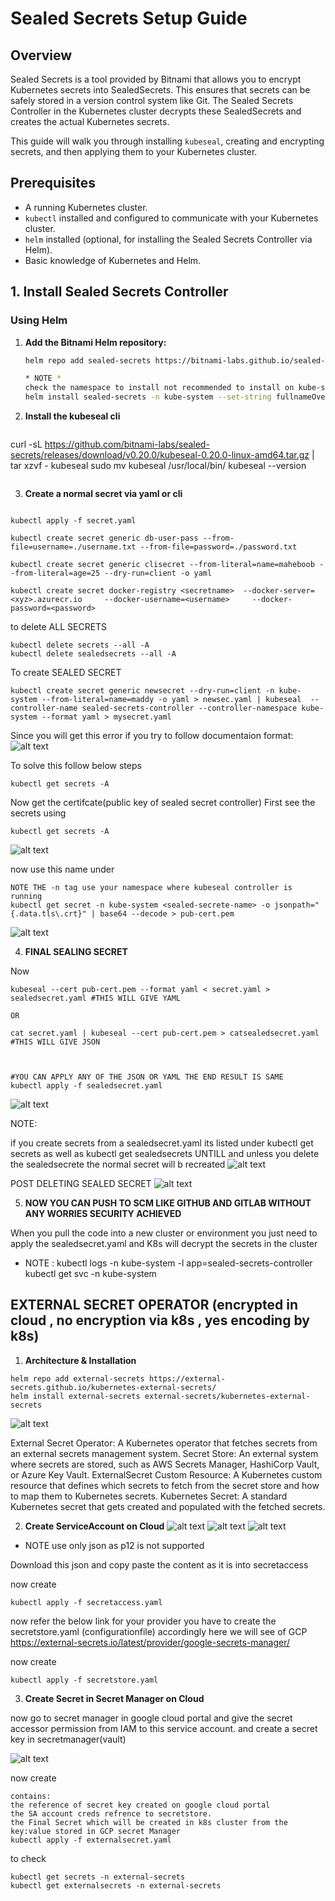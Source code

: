# Sealed Secrets Setup Guide

## Overview

Sealed Secrets is a tool provided by Bitnami that allows you to encrypt Kubernetes secrets into SealedSecrets. This ensures that secrets can be safely stored in a version control system like Git. The Sealed Secrets Controller in the Kubernetes cluster decrypts these SealedSecrets and creates the actual Kubernetes secrets.

This guide will walk you through installing `kubeseal`, creating and encrypting secrets, and then applying them to your Kubernetes cluster.

## Prerequisites

- A running Kubernetes cluster.
- `kubectl` installed and configured to communicate with your Kubernetes cluster.
- `helm` installed (optional, for installing the Sealed Secrets Controller via Helm).
- Basic knowledge of Kubernetes and Helm.

## 1. Install Sealed Secrets Controller

### Using Helm

1. **Add the Bitnami Helm repository:**

   ```sh
   helm repo add sealed-secrets https://bitnami-labs.github.io/sealed-secrets

   * NOTE * 
   check the namespace to install not recommended to install on kube-system
   helm install sealed-secrets -n kube-system --set-string fullnameOverride=sealed-secrets-controller sealed-secrets/sealed-secrets
    ```

2. **Install the kubeseal cli**

   ```sh
  curl -sL https://github.com/bitnami-labs/sealed-secrets/releases/download/v0.20.0/kubeseal-0.20.0-linux-amd64.tar.gz | tar xzvf - kubeseal
sudo mv kubeseal /usr/local/bin/
kubeseal --version
```
```




3. **Create a normal secret via yaml or cli** 

```

kubectl apply -f secret.yaml

kubectl create secret generic db-user-pass --from-file=username=./username.txt --from-file=password=./password.txt

kubectl create secret generic clisecret --from-literal=name=maheboob --from-literal=age=25 --dry-run=client -o yaml   

kubectl create secret docker-registry <secretname>  --docker-server=<xyz>.azurecr.io     --docker-username=<username>     --docker-password=<password>

```
 to delete ALL SECRETS 
 
 ```
 kubectl delete secrets --all -A
 kubectl delete sealedsecrets --all -A

```

To create SEALED SECRET

```
kubectl create secret generic newsecret --dry-run=client -n kube-system --from-literal=name=maddy -o yaml > newsec.yaml | kubeseal  --controller-name sealed-secrets-controller --controller-namespace kube-system --format yaml > mysecret.yaml

```

Since you will get this error if you try to follow documentaion format:
![alt text](./Screenshots/image-6.png)

To solve this follow below steps
```
kubectl get secrets -A
```

Now get the certifcate(public key of sealed secret controller)
First see the secrets using
```
kubectl get secrets -A
```
![alt text](./Screenshots/image-1.png)

now use this name under 

```
NOTE THE -n tag use your namespace where kubeseal controller is running
kubectl get secret -n kube-system <sealed-secrete-name> -o jsonpath="{.data.tls\.crt}" | base64 --decode > pub-cert.pem
```
![alt text](./Screenshots/image-2.png)

4. **FINAL SEALING SECRET** 

Now 
```
kubeseal --cert pub-cert.pem --format yaml < secret.yaml > sealedsecret.yaml #THIS WILL GIVE YAML

OR 

cat secret.yaml | kubeseal --cert pub-cert.pem > catsealedsecret.yaml  #THIS WILL GIVE JSON



#YOU CAN APPLY ANY OF THE JSON OR YAML THE END RESULT IS SAME
kubectl apply -f sealedsecret.yaml

```
![alt text](./Screenshots/image-3.png)

NOTE:

if you create secrets from a sealedsecret.yaml 
its listed under kubectl get secrets as well as 
kubectl get sealedsecrets
UNTILL and unless you delete the sealedsecrete the normal secret will b recreated
![alt text](./Screenshots/image-4.png)

POST DELETING SEALED SECRET
![alt text](./Screenshots/image-5.png)


5. **NOW YOU CAN PUSH TO SCM LIKE GITHUB AND GITLAB WITHOUT ANY WORRIES SECURITY ACHIEVED** 

When you pull the code into a new cluster or environment
you just need to apply the sealedsecret.yaml and K8s will decrypt the secrets in the cluster
* NOTE :
kubectl logs -n kube-system -l app=sealed-secrets-controller
kubectl get svc -n kube-system



## EXTERNAL SECRET OPERATOR  (encrypted in cloud , no encryption via k8s , yes encoding by k8s)


1. **Architecture & Installation** 

```
helm repo add external-secrets https://external-secrets.github.io/kubernetes-external-secrets/
helm install external-secrets external-secrets/kubernetes-external-secrets
```
![alt text](./Screenshots/image-7.png)

External Secret Operator: A Kubernetes operator that fetches secrets from an external secrets management system.
Secret Store: An external system where secrets are stored, such as AWS Secrets Manager, HashiCorp Vault, or Azure Key Vault.
ExternalSecret Custom Resource: A Kubernetes custom resource that defines which secrets to fetch from the secret store and how to map them to Kubernetes secrets.
Kubernetes Secret: A standard Kubernetes secret that gets created and populated with the fetched secrets.


2. **Create ServiceAccount on Cloud** 
![alt text](./Screenshots/image-8.png)
![alt text](./Screenshots/image-10.png)
![alt text](./Screenshots/image-11.png)

* NOTE use only json as p12 is not supported

Download this json and copy paste the content as it is into secretaccess

now create 
```
kubectl apply -f secretaccess.yaml
```
now refer the below link for your provider you have to create the secretstore.yaml (configurationfile) accordingly
here we will see of GCP
https://external-secrets.io/latest/provider/google-secrets-manager/

now create 
```
kubectl apply -f secretstore.yaml

````

3. **Create Secret in Secret Manager on Cloud** 

now go to secret manager in google cloud portal and give the secret accessor permission from IAM to this service account.
and create a secret key in secretmanager(vault)

![alt text](./Screenshots/image-9.png)

now create
```
contains:
the reference of secret key created on google cloud portal 
the SA account creds refrence to secretstore.
the Final Secret which will be created in k8s cluster from the key:value stored in GCP secret Manager
kubectl apply -f externalsecret.yaml 
```

to check 
```
kubectl get secrets -n external-secrets
kubectl get externalsecrets -n external-secrets
```



